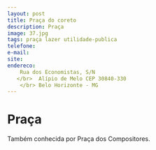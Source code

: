 ```yaml
---
layout: post
title: Praça do coreto
description: Praça
image: 37.jpg
tags: praça lazer utilidade-publica
telefone: 
e-mail:   
site: 
endereco:
    Rua dos Economistas, S/N  
   </br>  Alípio de Melo CEP 30840-330
    </br> Belo Horizonte - MG
---
```


# Praça

Também conhecida por Praça dos Compositores.


